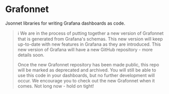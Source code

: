 # Grafonnet

Jsonnet libraries for writing Grafana dashboards as code.

> :information_source: We are in the process of putting together a new version of
> Grafonnet that is generated from Grafana's schemas. This new version will keep
> up-to-date with new features in Grafana as they are introduced. This new version of
> Grafana will have a new GitHub repository - more details soon.
>
> Once the new Grafonnet repository has been made public, this repo will be marked as
> deprecated and archived. You will still be able to use this code in your dashboards,
> but no further development will occur. We encourage you to check out the new Grafonnet
> when it comes. Not long now - hold on tight!
